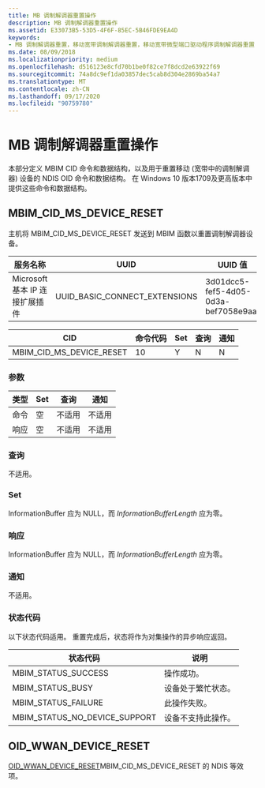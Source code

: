```yaml
---
title: MB 调制解调器重置操作
description: MB 调制解调器重置操作
ms.assetid: E33073B5-53D5-4F6F-85EC-5B46FDE9EA4D
keywords:
- MB 调制解调器重置，移动宽带调制解调器重置，移动宽带微型端口驱动程序调制解调器重置
ms.date: 08/09/2018
ms.localizationpriority: medium
ms.openlocfilehash: d516123e8cfd70b1be0f82ce7f8dcd2e63922f69
ms.sourcegitcommit: 74a8dc9ef1da03857dec5cab8d304e2869ba54a7
ms.translationtype: MT
ms.contentlocale: zh-CN
ms.lasthandoff: 09/17/2020
ms.locfileid: "90759780"
---
```

# <a name="mb-modem-reset-operations"></a>MB 调制解调器重置操作

本部分定义 MBIM CID 命令和数据结构，以及用于重置移动 (宽带中的调制解调器) 设备的 NDIS OID 命令和数据结构。 在 Windows 10 版本1709及更高版本中提供这些命令和数据结构。

## <a name="mbim_cid_ms_device_reset"></a>MBIM_CID_MS_DEVICE_RESET

主机将 MBIM_CID_MS_DEVICE_RESET 发送到 MBIM 函数以重置调制解调器设备。

| 服务名称 | UUID | UUID 值 |
| --- | --- | --- |
| Microsoft 基本 IP 连接扩展插件 | UUID_BASIC_CONNECT_EXTENSIONS | 3d01dcc5-fef5-4d05-0d3a-bef7058e9aaf |

| CID | 命令代码 | Set | 查询 | 通知 |
| --- | --- | --- | --- | --- |
| MBIM_CID_MS_DEVICE_RESET | 10 | Y | N | N |

### <a name="parameters"></a>参数

|  类型 | Set | 查询 | 通知 |
| --- | --- | --- | --- |
| 命令 | 空 | 不适用 | 不适用 |
| 响应 | 空 | 不适用 | 不适用 |

### <a name="query"></a>查询

不适用。

### <a name="set"></a>Set

InformationBuffer 应为 NULL，而 *InformationBufferLength* 应为零。

### <a name="response"></a>响应

InformationBuffer 应为 NULL，而 *InformationBufferLength* 应为零。

### <a name="notification"></a>通知

不适用。

### <a name="status-codes"></a>状态代码

以下状态代码适用。 重置完成后，状态将作为对集操作的异步响应返回。

| 状态代码 | 说明 |
| --- | --- |
| MBIM_STATUS_SUCCESS | 操作成功。 |
| MBIM_STATUS_BUSY | 设备处于繁忙状态。 |
| MBIM_STATUS_FAILURE | 此操作失败。 |
| MBIM_STATUS_NO_DEVICE_SUPPORT | 设备不支持此操作。 |

## <a name="oid_wwan_device_reset"></a>OID_WWAN_DEVICE_RESET

[OID_WWAN_DEVICE_RESET](oid-wwan-device-reset.md)MBIM_CID_MS_DEVICE_RESET 的 NDIS 等效项。
